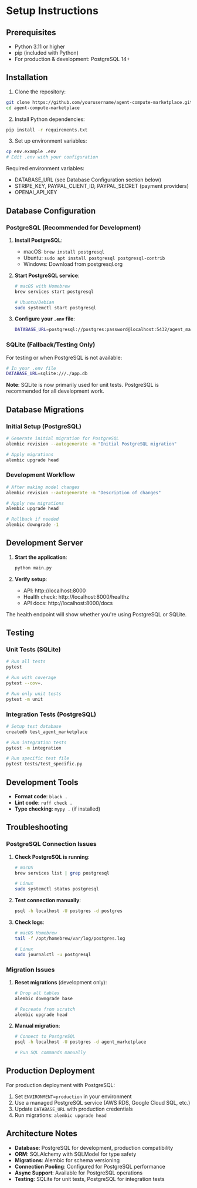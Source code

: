 # Setup Instructions

## Prerequisites

- Python 3.11 or higher
- pip (included with Python)
- For production & development: PostgreSQL 14+

## Installation

1. Clone the repository:

```bash
git clone https://github.com/yourusername/agent-compute-marketplace.git
cd agent-compute-marketplace
```

2. Install Python dependencies:

```bash
pip install -r requirements.txt
```

3. Set up environment variables:

```bash
cp env.example .env
# Edit .env with your configuration
```

Required environment variables:

- DATABASE_URL (see Database Configuration section below)
- STRIPE_KEY, PAYPAL_CLIENT_ID, PAYPAL_SECRET (payment providers)
- OPENAI_API_KEY

## Database Configuration

### PostgreSQL (Recommended for Development)

1. **Install PostgreSQL**:

   - macOS: `brew install postgresql`
   - Ubuntu: `sudo apt install postgresql postgresql-contrib`
   - Windows: Download from postgresql.org

2. **Start PostgreSQL service**:

   ```bash
   # macOS with Homebrew
   brew services start postgresql

   # Ubuntu/Debian
   sudo systemctl start postgresql
   ```

3. **Configure your `.env` file**:

   ```bash
   DATABASE_URL=postgresql://postgres:password@localhost:5432/agent_marketplace
   ```

### SQLite (Fallback/Testing Only)

For testing or when PostgreSQL is not available:

```bash
# In your .env file
DATABASE_URL=sqlite:///./app.db
```

**Note**: SQLite is now primarily used for unit tests. PostgreSQL is recommended for all development work.

## Database Migrations

### Initial Setup (PostgreSQL)

```bash
# Generate initial migration for PostgreSQL
alembic revision --autogenerate -m "Initial PostgreSQL migration"

# Apply migrations
alembic upgrade head
```

### Development Workflow

```bash
# After making model changes
alembic revision --autogenerate -m "Description of changes"

# Apply new migrations
alembic upgrade head

# Rollback if needed
alembic downgrade -1
```

## Development Server

1. **Start the application**:

   ```bash
   python main.py
   ```

2. **Verify setup**:
   - API: http://localhost:8000
   - Health check: http://localhost:8000/healthz
   - API docs: http://localhost:8000/docs

The health endpoint will show whether you're using PostgreSQL or SQLite.

## Testing

### Unit Tests (SQLite)

```bash
# Run all tests
pytest

# Run with coverage
pytest --cov=.

# Run only unit tests
pytest -m unit
```

### Integration Tests (PostgreSQL)

```bash
# Setup test database
createdb test_agent_marketplace

# Run integration tests
pytest -m integration

# Run specific test file
pytest tests/test_specific.py
```

## Development Tools

- **Format code**: `black .`
- **Lint code**: `ruff check .`
- **Type checking**: `mypy .` (if installed)

## Troubleshooting

### PostgreSQL Connection Issues

1. **Check PostgreSQL is running**:

   ```bash
   # macOS
   brew services list | grep postgresql

   # Linux
   sudo systemctl status postgresql
   ```

2. **Test connection manually**:

   ```bash
   psql -h localhost -U postgres -d postgres
   ```

3. **Check logs**:

   ```bash
   # macOS Homebrew
   tail -f /opt/homebrew/var/log/postgres.log

   # Linux
   sudo journalctl -u postgresql
   ```

### Migration Issues

1. **Reset migrations** (development only):

   ```bash
   # Drop all tables
   alembic downgrade base

   # Recreate from scratch
   alembic upgrade head
   ```

2. **Manual migration**:

   ```bash
   # Connect to PostgreSQL
   psql -h localhost -U postgres -d agent_marketplace

   # Run SQL commands manually
   ```

## Production Deployment

For production deployment with PostgreSQL:

1. Set `ENVIRONMENT=production` in your environment
2. Use a managed PostgreSQL service (AWS RDS, Google Cloud SQL, etc.)
3. Update `DATABASE_URL` with production credentials
4. Run migrations: `alembic upgrade head`

## Architecture Notes

- **Database**: PostgreSQL for development, production compatibility
- **ORM**: SQLAlchemy with SQLModel for type safety
- **Migrations**: Alembic for schema versioning
- **Connection Pooling**: Configured for PostgreSQL performance
- **Async Support**: Available for PostgreSQL operations
- **Testing**: SQLite for unit tests, PostgreSQL for integration tests
